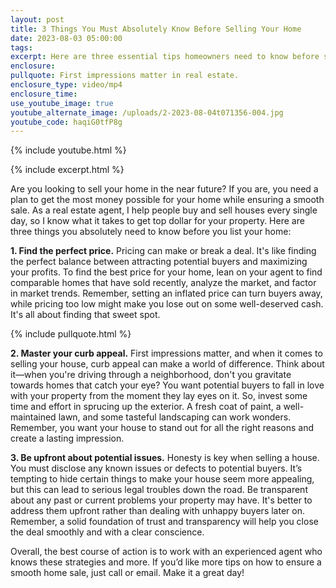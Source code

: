 ```yaml
---
layout: post
title: 3 Things You Must Absolutely Know Before Selling Your Home
date: 2023-08-03 05:00:00
tags:
excerpt: Here are three essential tips homeowners need to know before selling.
enclosure:
pullquote: First impressions matter in real estate.
enclosure_type: video/mp4
enclosure_time:
use_youtube_image: true
youtube_alternate_image: /uploads/2-2023-08-04t071356-004.jpg
youtube_code: haqiG0tfP8g
---
```

{% include youtube.html %}

{% include excerpt.html %}

Are you looking to sell your home in the near future? If you are, you need a plan to get the most money possible for your home while ensuring a smooth sale. As a real estate agent, I help people buy and sell houses every single day, so I know what it takes to get top dollar for your property. Here are three things you absolutely need to know before you list your home:

**1\. Find the perfect price.** Pricing can make or break a deal. It's like finding the perfect balance between attracting potential buyers and maximizing your profits. To find the best price for your home, lean on your agent to find comparable homes that have sold recently, analyze the market, and factor in market trends. Remember, setting an inflated price can turn buyers away, while pricing too low might make you lose out on some well-deserved cash. It's all about finding that sweet spot.

{% include pullquote.html %}

**2\. Master your curb appeal.** First impressions matter, and when it comes to selling your house, curb appeal can make a world of difference. Think about it—when you're driving through a neighborhood, don't you gravitate towards homes that catch your eye? You want potential buyers to fall in love with your property from the moment they lay eyes on it. So, invest some time and effort in sprucing up the exterior. A fresh coat of paint, a well-maintained lawn, and some tasteful landscaping can work wonders. Remember, you want your house to stand out for all the right reasons and create a lasting impression.

**3\. Be upfront about potential issues.** Honesty is key when selling a house. You must disclose any known issues or defects to potential buyers. It’s tempting to hide certain things to make your house seem more appealing, but this can lead to serious legal troubles down the road. Be transparent about any past or current problems your property may have. It's better to address them upfront rather than dealing with unhappy buyers later on. Remember, a solid foundation of trust and transparency will help you close the deal smoothly and with a clear conscience.

Overall, the best course of action is to work with an experienced agent who knows these strategies and more. If you’d like more tips on how to ensure a smooth home sale, just call or email. Make it a great day!